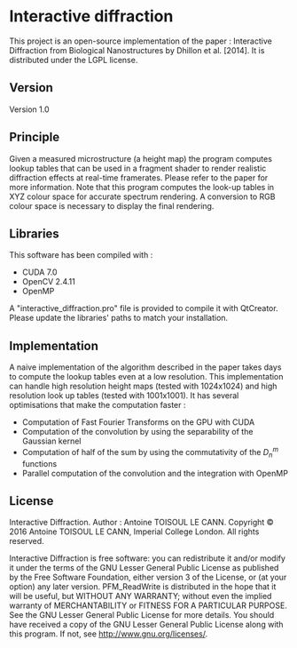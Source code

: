 # Interactive diffraction
This project is an open-source implementation of the paper : Interactive Diffraction from Biological Nanostructures by Dhillon et al. [2014].
It is distributed under the LGPL license.

## Version

Version 1.0

## Principle
 
Given a measured microstructure (a height map) the program computes lookup tables that can be used in a fragment shader to render realistic diffraction effects at real-time framerates. Please refer to the paper for more information.
Note that this program computes the look-up tables in XYZ colour space for accurate spectrum rendering. A conversion to RGB colour space is necessary to display the final rendering.

## Libraries

This software has been compiled with : 

* CUDA 7.0
* OpenCV 2.4.11
* OpenMP


A "interactive_diffraction.pro" file is provided to compile it with QtCreator. Please update the libraries' paths to match your installation.

## Implementation

A naive implementation of the algorithm described in the paper takes days to compute the lookup tables even at a low resolution.
This implementation can handle high resolution height maps (tested with 1024x1024) and high resolution look up tables (tested with 1001x1001).
It has several optimisations that make the computation faster :

* Computation of Fast Fourier Transforms on the GPU with CUDA
* Computation of the convolution by using the separability of the Gaussian kernel
* Computation of half of the sum by using the commutativity of the $D_{n}^{m}$ functions
* Parallel computation of the convolution and the integration with OpenMP

## License

Interactive Diffraction. Author :  Antoine TOISOUL LE CANN. Copyright © 2016 Antoine TOISOUL LE CANN, Imperial College London. All rights reserved.

Interactive Diffraction is free software: you can redistribute it and/or modify it under the terms of the GNU Lesser General Public License as published by the Free Software Foundation, either version 3 of the License, or (at your option) any later version. PFM_ReadWrite is distributed in the hope that it will be useful, but WITHOUT ANY WARRANTY; without even the implied warranty of MERCHANTABILITY or FITNESS FOR A PARTICULAR PURPOSE. See the GNU Lesser General Public License for more details. You should have received a copy of the GNU Lesser General Public License along with this program. If not, see <http://www.gnu.org/licenses/>.


